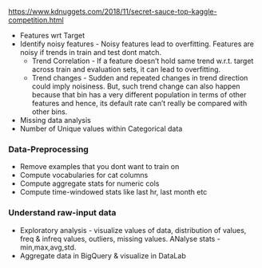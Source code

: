 https://www.kdnuggets.com/2018/11/secret-sauce-top-kaggle-competition.html <br/>

* Features wrt Target
* Identify noisy features - Noisy features lead to overfitting. Features are noisy if trends in train and test dont match. 
  * Trend Correlation - If a feature doesn’t hold same trend w.r.t. target across train and evaluation sets, it can lead to overfitting. 
  * Trend changes - Sudden and repeated changes in trend direction could imply noisiness. But, such trend change can also happen because that bin has a very different population in terms of other features and hence, its default rate can’t really be compared with other bins.
* Missing data analysis
* Number of Unique values within Categorical data

### Data-Preprocessing
* Remove examples that you dont want to train on
* Compute vocabularies for cat columns
* Compute aggregate stats for numeric cols
* Compute time-windowed stats like last hr, last month etc

### Understand raw-input data
* Exploratory analysis - visualize values of data, distribution of values, freq & infreq values, outliers, missing values. ANalyse stats - min,max,avg,std.
* Aggregate data in BigQuery & visualize in DataLab




